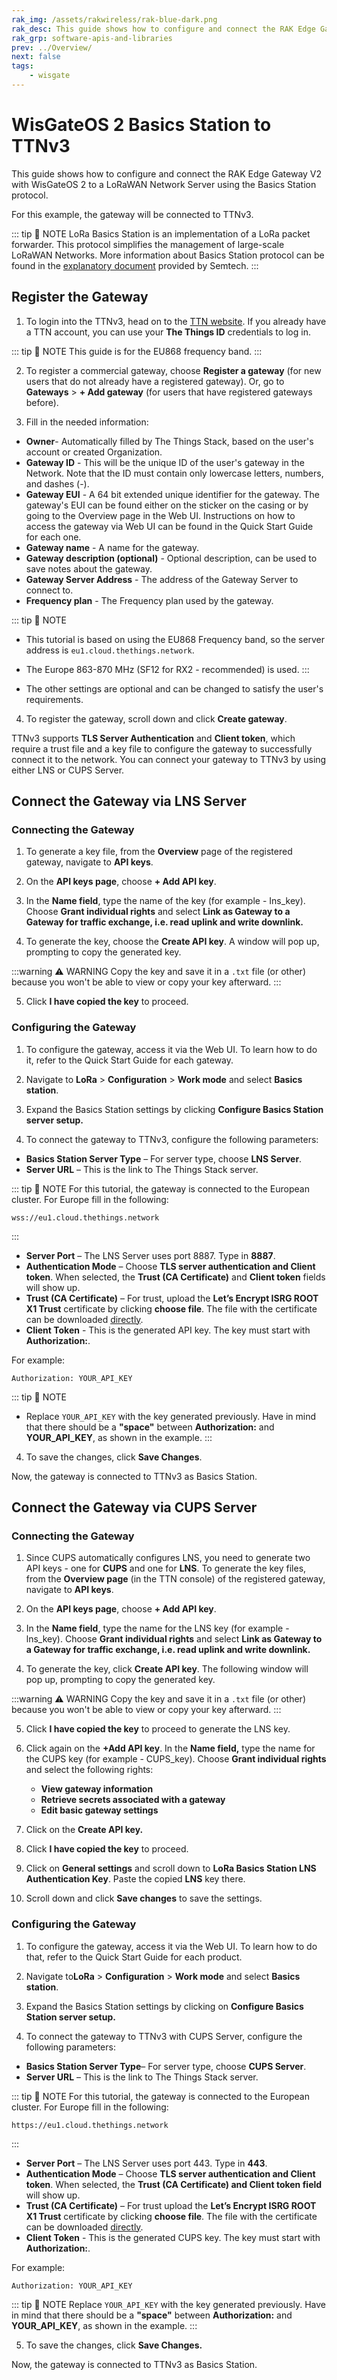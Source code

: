 ```yaml
---
rak_img: /assets/rakwireless/rak-blue-dark.png
rak_desc: This guide shows how to configure and connect the RAK Edge Gateway V2 with WisGateOS 2 to a LoRaWAN Network Server using the Basics Station protocol.
rak_grp: software-apis-and-libraries
prev: ../Overview/
next: false
tags:
    - wisgate
---
```


# WisGateOS 2 Basics Station to TTNv3 

This guide shows how to configure and connect the RAK Edge Gateway V2 with WisGateOS 2 to a LoRaWAN Network Server using the Basics Station protocol.

For this example, the gateway will be connected to TTNv3.


::: tip 📝 NOTE
LoRa Basics Station is an implementation of a LoRa packet forwarder. This protocol simplifies the management of large-scale LoRaWAN Networks. More information about Basics Station protocol can be found in the [explanatory document](https://lora-developers.semtech.com/build/software/lora-basics/lora-basics-for-gateways/) provided by Semtech.
:::

## Register the Gateway

1. To login into the TTNv3, head on to the [TTN website](https://id.thethingsnetwork.org/oidc/interaction/bPjKBBkmKPGX3uf6X4Kzw). If you already have a TTN account, you can use your **The Things ID** credentials to log in.
   
<rk-img
  src="/assets/images/software-apis-and-library/wisgateos2/subdocument1/1.home-page.png"
  width="100%"
  caption="The Things Stack Home Page"
/>

::: tip 📝 NOTE
This guide is for the EU868 frequency band.
:::

2. To register a commercial gateway, choose **Register a gateway** (for new users that do not already have a registered gateway). Or, go to **Gateways** > **+ Add gateway** (for users that have registered gateways before).

<rk-img
  src="/assets/images/software-apis-and-library/wisgateos2/subdocument1/2.console.png"
  width="100%"
  caption="TTN console homepage"
/>


3. Fill in the needed information:
- **Owner**- Automatically filled by The Things Stack, based on the user's account or created Organization.
- **Gateway ID** - This will be the unique ID of the user's gateway in the Network. Note that the ID must contain only lowercase letters, numbers, and dashes (-).
- **Gateway EUI** - A 64 bit extended unique identifier for the gateway. The gateway's EUI can be found either on the sticker on the casing or by going to the Overview page in the Web UI. Instructions on how to access the gateway via Web UI can be found in the Quick Start Guide for each one.
- **Gateway name** - A name for the gateway.
- **Gateway description (optional)** - Optional description, can be used to save notes about the gateway. 
- **Gateway Server Address** - The address of the Gateway Server to connect to. 
- **Frequency plan** - The Frequency plan used by the gateway. 

::: tip 📝 NOTE
- This tutorial is based on using the EU868 Frequency band, so the server address is `eu1.cloud.thethings.network`.
- The Europe 863-870&nbsp;MHz (SF12 for RX2 - recommended) is used.
:::

- The other settings are optional and can be changed to satisfy the user's requirements. 
  

<rk-img
  src="/assets/images/software-apis-and-library/wisgateos2/subdocument1/3.adding-gateway.png"
  width="100%"
  caption="Adding a gateway"
/>


4. To register the gateway, scroll down and click **Create gateway**. 


<rk-img
  src="/assets/images/software-apis-and-library/wisgateos2/subdocument1/4.register-gateway.png"
  width="100%"
  caption="Registering the gateway"
/>


TTNv3 supports **TLS Server Authentication** and **Client token**, which require a trust file and a key file to configure the gateway to successfully connect it to the network. You can connect your gateway to TTNv3 by using either LNS or CUPS Server.

## Connect the Gateway via LNS Server

### Connecting the Gateway

1. To generate a key file, from the **Overview** page of the registered gateway, navigate to **API keys**.

<rk-img
  src="/assets/images/software-apis-and-library/wisgateos2/subdocument1/5.overview-page.png"
  width="100%"
  caption="Overview page"
/>

2. On the **API keys page**, choose **+ Add API key**. 


<rk-img
  src="/assets/images/software-apis-and-library/wisgateos2/subdocument1/6.api.png"
  width="100%"
  caption="API key page"
/>


3. In the **Name field**, type the name of the key (for example - Ins_key). Choose **Grant individual rights** and select **Link as Gateway to a Gateway for traffic exchange, i.e. read uplink and write downlink.**

<rk-img
  src="/assets/images/software-apis-and-library/wisgateos2/subdocument1/7.generate-api.png"
  width="100%"
  caption="Generating an API key"
/>


4. To generate the key, choose the **Create API key**. A window will pop up, prompting to copy the generated key. 

<rk-img
  src="/assets/images/software-apis-and-library/wisgateos2/subdocument1/8.copy-api.png"
  width="70%"
  caption="Copying the generated key"
/>


:::warning ⚠️ WARNING
Copy the key and save it in a `.txt` file (or other) because you won't be able to view or copy your key afterward. 
:::

5. Click **I have copied the key** to proceed. 

### Configuring the Gateway

1. To configure the gateway, access it via the Web UI. To learn how to do it, refer to the Quick Start Guide for each gateway. 

2. Navigate to **LoRa** > **Configuration** > **Work mode** and select **Basics station**.


<rk-img
  src="/assets/images/software-apis-and-library/wisgateos2/subdocument1/9.working-mode.png"
  width="100%"
  caption="Changing the working mode"
/>


3. Expand the Basics Station settings by clicking **Configure Basics Station server setup.**

<rk-img
  src="/assets/images/software-apis-and-library/wisgateos2/subdocument1/9.working-mode.png"
  width="100%"
  caption="Expanded Basics Station settings"
/>

4. To connect the gateway to TTNv3, configure the following parameters:

- **Basics Station Server Type** – For server type, choose **LNS Server**.
- **Server URL** – This is the link to The Things Stack server. 

::: tip 📝 NOTE
For this tutorial, the gateway is connected to the European cluster. For Europe fill in the following: 

```
wss://eu1.cloud.thethings.network
```

:::

- **Server Port** – The LNS Server uses port 8887. Type in **8887**.
- **Authentication Mode** – Choose **TLS server authentication and Client token**. When selected, the **Trust (CA Certificate)** and **Client token** fields will show up.
- **Trust (CA Certificate)** – For trust, upload the **Let’s Encrypt ISRG ROOT X1 Trust** certificate by clicking **choose file**. The file with the certificate can be downloaded [directly](https://letsencrypt.org/certs/isrgrootx1.pem).
- **Client Token** - This is the generated API key. The key must start with **Authorization:**.

For example:

```
Authorization: YOUR_API_KEY
```

::: tip 📝 NOTE
- Replace `YOUR_API_KEY` with the key generated previously. Have in mind that there should be a **"space"** between **Authorization:** and **YOUR_API_KEY**, as shown in the example.
:::

<rk-img
  src="/assets/images/software-apis-and-library/wisgateos2/subdocument1/11.basics-station-settings.png"
  width="100%"
  caption="Basics Station settings"
/>


4. To save the changes, click **Save Changes**.

Now, the gateway is connected to TTNv3 as Basics Station.


<rk-img
  src="/assets/images/software-apis-and-library/wisgateos2/subdocument1/12.successful-connection.png"
  width="100%"
  caption="Successful connection"
/>


## Connect the Gateway via CUPS Server

### Connecting the Gateway

1. Since CUPS automatically configures LNS, you need to generate two API keys - one for **CUPS** and one for **LNS**. To generate the key files, from the **Overview page** (in the TTN console) of the registered gateway, navigate to **API keys**.


<rk-img
  src="/assets/images/software-apis-and-library/wisgateos2/subdocument1/13.overview.png"
  width="100%"
  caption="Overview page"
/>

2. On the **API keys page**, choose **+ Add API key**. 

<rk-img
  src="/assets/images/software-apis-and-library/wisgateos2/subdocument1/14.api-key-page.png"
  width="100%"
  caption="API key page"
/>


3. In the **Name field**, type the name for the LNS key (for example - lns_key). Choose **Grant individual rights** and select **Link as Gateway to a Gateway for traffic exchange, i.e. read uplink and write downlink.**

<rk-img
  src="/assets/images/software-apis-and-library/wisgateos2/subdocument1/15.generating-api.png"
  width="100%"
  caption="Generating an API key"
/>


4. To generate the key, click **Create API key**. The following window will pop up, prompting to copy the generated key.

<rk-img
  src="/assets/images/software-apis-and-library/wisgateos2/subdocument1/16.copy-api.png"
  width="70%"
  caption="Copying the generated key"
/>

:::warning ⚠️ WARNING
Copy the key and save it in a `.txt` file (or other) because you won't be able to view or copy your key afterward. 
:::


5. Click **I have copied the key** to proceed to generate the LNS key.

6. Click again on the **+Add API key**. In the **Name field,** type the name for the CUPS key (for example - CUPS_key). Choose **Grant individual rights** and select the following rights:
   
   - **View gateway information**
   - **Retrieve secrets associated with a gateway**
   - **Edit basic gateway settings**


<rk-img
  src="/assets/images/software-apis-and-library/wisgateos2/subdocument1/17.cups-key.png"
  width="100%"
  caption="Generating a CUPS key"
/>


7. Click on the **Create API key.**

<rk-img
  src="/assets/images/software-apis-and-library/wisgateos2/subdocument1/18.copy-cups-key.png"
  width="70%"
  caption="Copying CUPS key"
/>


8. Click **I have copied the key** to proceed. 

9. Click on **General settings** and scroll down to **LoRa Basics Station LNS Authentication Key**. Paste the copied **LNS** key there.

<rk-img
  src="/assets/images/software-apis-and-library/wisgateos2/subdocument1/19.configure-keys.png"
  width="100%"
  caption="Configuring the LNS authentication keys"
/>


10.  Scroll down and click **Save changes** to save the settings. 

### Configuring the Gateway

1. To configure the gateway, access it via the Web UI. To learn how to do that, refer to the Quick Start Guide for each product.

2. Navigate to**LoRa** > **Configuration** > **Work mode** and select **Basics station**.

<rk-img
  src="/assets/images/software-apis-and-library/wisgateos2/subdocument1/20.change-work-mode.png"
  width="100%"
  caption="Changing the working mode"
/>

3. Expand the Basics Station settings by clicking on **Configure Basics Station server setup.**

<rk-img
  src="/assets/images/software-apis-and-library/wisgateos2/subdocument1/21.expand-basics-station.png"
  width="100%"
  caption="Expand Basics Station settings"
/>


4. To connect the gateway to TTNv3 with CUPS Server, configure the following parameters:

- **Basics Station Server Type**– For server type, choose **CUPS Server**.
- **Server URL** – This is the link to The Things Stack server. 

::: tip 📝 NOTE
For this tutorial, the gateway is connected to the European cluster. For Europe fill in the following: 
  
  ```
  https://eu1.cloud.thethings.network
  ```
:::

- **Server Port** – The LNS Server uses port 443. Type in **443**.
- **Authentication Mode** – Choose **TLS server authentication and Client token**. When selected, the **Trust (CA Certificate) and Client token field** will show up.
- **Trust (CA Certificate)** – For trust upload the **Let’s Encrypt ISRG ROOT X1 Trust** certificate by clicking **choose file**. The file with the certificate can be downloaded [directly](https://letsencrypt.org/certs/isrgrootx1.pem).
- **Client Token** - This is the generated CUPS key. The key must start with **Authorization:**.
  
For example:
  
  ```
  Authorization: YOUR_API_KEY
  ```
  
::: tip 📝 NOTE
Replace `YOUR_API_KEY` with the key generated previously. Have in mind that there should be a **"space"** between **Authorization:** and **YOUR_API_KEY**, as shown in the example.
:::

<rk-img
  src="/assets/images/software-apis-and-library/wisgateos2/subdocument1/22.basics-station-settings.png"
  width="100%"
  caption="Basic Station settings"
/>

5. To save the changes, click **Save Changes.**

Now, the gateway is connected to TTNv3 as Basics Station.


<rk-img
  src="/assets/images/software-apis-and-library/wisgateos2/subdocument1/23.successful-connection.png"
  width="100%"
  caption="Successful connection"
/>




